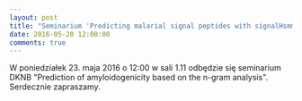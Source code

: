 ```yaml
---
layout: post
title: "Seminarium 'Predicting malarial signal peptides with signalHsmm'"
date: 2016-05-20 12:00:00
comments: true
---
```


W poniedziałek 23. maja 2016 o 12:00 w sali 1.11 odbędzie się seminarium DKNB "Prediction of amyloidogenicity based on the n-gram analysis". Serdecznie zapraszamy.
